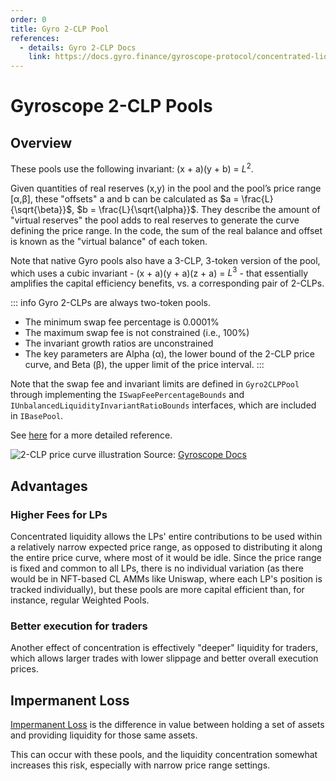 ```yaml
---
order: 0
title: Gyro 2-CLP Pool
references:
  - details: Gyro 2-CLP Docs
    link: https://docs.gyro.finance/gyroscope-protocol/concentrated-liquidity-pools/2-clps
---
```


# Gyroscope 2-CLP Pools

## Overview

These pools use the following invariant: (x + a)(y + b) = $L^2$.

Given quantities of real reserves (x,y) in the pool and the pool’s price range [α,β], these "offsets" a and b can be calculated as $a = \frac{L}{\sqrt{\beta}}$, $b = \frac{L}{\sqrt{\alpha}}$. They describe the amount of "virtual reserves" the pool adds to real reserves to generate the curve defining the price range. In the code, the sum of the real balance and offset is known as the "virtual balance" of each token.

Note that native Gyro pools also have a 3-CLP, 3-token version of the pool, which uses a cubic invariant - (x + a)(y + a)(z + a) = $L^3$ - that essentially amplifies the capital efficiency benefits, vs. a corresponding pair of 2-CLPs.

::: info
Gyro 2-CLPs are always two-token pools.

- The minimum swap fee percentage is 0.0001%
- The maximum swap fee is not constrained (i.e., 100%)
- The invariant growth ratios are unconstrained
- The key parameters are Alpha (α), the lower bound of the 2-CLP price curve, and Beta (β), the upper limit of the price interval.
  :::

Note that the swap fee and invariant limits are defined in `Gyro2CLPPool` through implementing the `ISwapFeePercentageBounds` and `IUnbalancedLiquidityInvariantRatioBounds` interfaces, which are included in `IBasePool`.

See [here](../../../../integration-guides/aggregators/pool-maths-and-details.html) for a more detailed reference.

![2-CLP price curve illustration](/images/2-clp-v2.gif)
Source: [Gyroscope Docs](https://docs.gyro.finance/gyroscope-protocol/concentrated-liquidity-pools/2-clps)

## Advantages

### Higher Fees for LPs

Concentrated liquidity allows the LPs' entire contributions to be used within a relatively narrow expected price range, as opposed to distributing it along the entire price curve, where most of it would be idle. Since the price range is fixed and common to all LPs, there is no individual variation (as there would be in NFT-based CL AMMs like Uniswap, where each LP's position is tracked individually), but these pools are more capital efficient than, for instance, regular Weighted Pools.

### Better execution for traders

Another effect of concentration is effectively "deeper" liquidity for traders, which allows larger trades with lower slippage and better overall execution prices.

## Impermanent Loss

[Impermanent Loss](../weighted-pool/impermanent-loss.md) is the difference in value between holding a set of assets and providing liquidity for those same assets.

This can occur with these pools, and the liquidity concentration somewhat increases this risk, especially with narrow price range settings.
